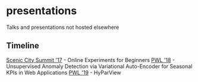 # presentations
Talks and presentations not hosted elsewhere

## Timeline

[Scenic City Summit '17](Online_Experiments_for_Beginners.pdf) - Online Experiments for Beginners
[PWL '18](Unsupervised_Anomaly_Detection.pdf) - Unsupervised Anomaly Detection via Variational Auto-Encoder for Seasonal KPIs in Web Applications
[PWL '19](HyParView.pdf) - HyParView
